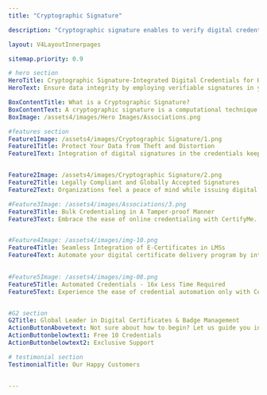 ```yaml
---
title: "Cryptographic Signature"

description: "Cryptographic signature enables to verify digital credentials"

layout: V4LayoutInnerpages

sitemap.priority: 0.9

# hero section
HeroTitle: Cryptographic Signature-Integrated Digital Credentials for High Level of Data Security
HeroText: Ensure data integrity by employing verifiable signatures in your digital certificates to showcase proof of authenticity.

BoxContentTitle: What is a Cryptographic Signature?
BoxContentText: A cryptographic signature is a computational technique to prove the authenticity of your verifiable certificate. These signatures prevent data tampering and are perfect for fraud prevention. The signatures record every minute detail of digital communications via credentials. A certificate that comes with such signatures ensures heightened security and authority.
BoxImage: /assets4/images/Hero Images/Associations.png

#features section
Feature1Image: /assets4/images/Cryptographic Signature/1.png
Feature1Title: Protect Your Data from Theft and Distortion
Feature1Text: Integration of digital signatures in the credentials keeps you a step ahead of your competitors. Limit access to your e-certificates and open badges to control credential fraud. The signature protects user data and follows strict safety guidelines to screen fraudulent signatures.


Feature2Image: /assets4/images/Cryptographic Signature/2.png
Feature2Title: Legally Compliant and Globally Accepted Signatures
Feature2Text: Organizations feel a peace of mind while issuing digital certificates using our platform. We operate following no-nonsense safety protocols. The verifiable signature quickly identifies and blocks unauthorized activities in online credentials. Micro badges and digital certificates that incorporate such signatures reflect an image of governance.

#Feature3Image: /assets4/images/Associations/3.png
Feature3Title: Bulk Credentialing in A Tamper-proof Manner
Feature3Text: Embrace the ease of online credentialing with CertifyMe. Press a single button and automatically send your certificates & badges to all recipients. Simplify the process of providing a ‘seal of approval’ to learners & members to progress their careers.


#Feature4Image: /assets4/images/img-10.png
Feature4Title: Seamless Integration of E-Certificates in LMSs
Feature4Text: Automate your digital certificate delivery program by integrating us into your existing learning management systems following a no-code integration process. Effortlessly manage your recipient data without the worry of data theft.

 
#Feature5Image: /assets4/images/img-08.png
Feature5Title: Automated Credentials - 16x Less Time Required
Feature5Text: Experience the ease of credential automation only with CertifyMe. Quick delivery and tracking of as many credentials as you issue. Don’t be in the dark anymore about the future of credentials offered by you - track them down whenever you want, wherever you want.<br> Integrate us into your learning management system (LMSs) for a simplified yet effective credential management solution.


#G2 section
G2Title: Global Leader in Digital Certificates & Badge Management
ActionButtonAbovetext: Not sure about how to begin? Let us guide you in the right direction!
ActionButtonbelowtext1: Free 10 Credentials
ActionButtonbelowtext2: Exclusive Support

# testimonial section
TestimonialTitle: Our Happy Customers


---
```

